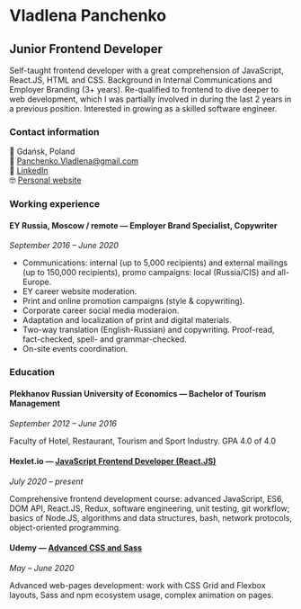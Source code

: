 # Vladlena Panchenko

## Junior Frontend Developer

Self-taught frontend developer with a great comprehension of JavaScript, React.JS, HTML and CSS. Background in Internal Communications and Employer Branding (3+ years). Re-qualified to frontend to dive deeper to web development, which I was partially involved in during the last 2 years in a previous position. Interested in growing as a skilled software engineer.

### Contact information

📍 Gdańsk, Poland  
📧 [Panchenko.Vladlena@gmail.com](mailto:Panchenko.Vladlena@gmail.com)  
💼 [LinkedIn](https://www.linkedin.com/in/vladlena-panchenko/)  
🤓 [Personal website](https://lazy-ocean.github.io/)

### Working experience

#### EY Russia, Moscow / remote — Employer Brand Specialist, Copywriter

_September 2016 – June 2020_

- Communications: internal (up to 5,000 recipients) and external mailings (up to 150,000 recipients), promo campaigns: local (Russia/CIS) and all-Europe.
- EY career website moderation.
- Print and online promotion campaigns (style & copywriting).
- Corporate career social media moderaion.
- Adaptation and localization of print and digital materials.
- Two-way translation (English-Russian) and copywriting. Proof-read, fact-checked, spell- and grammar-checked.
- On-site events coordination.

### Education

#### Plekhanov Russian University of Economics — Bachelor of Tourism Management

_September 2012 – June 2016_

Faculty of Hotel, Restaurant, Tourism and Sport Industry. GPA 4.0 of 4.0

#### Hexlet.io — [JavaScript Frontend Developer (React.JS)](https://en.hexlet.io/)

_July 2020 – present_

Comprehensive frontend development course: advanced JavaScript, ES6, DOM API, React.JS, Redux, software engineering, unit testing, git workflow; basics of Node.JS, algorithms and data structures, bash, network protocols, object-oriented programming.

#### Udemy — [Advanced CSS and Sass](https://www.udemy.com/course/advanced-css-and-sass/)

_May – June 2020_

Advanced web-pages development: work with CSS Grid and Flexbox layouts, Sass and npm ecosystem usage, complex animation on pages.
